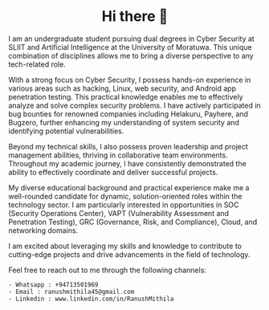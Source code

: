 <h1 align="center">
 Hi there 👋
 </h1>

I am an undergraduate student pursuing dual degrees in Cyber Security at SLIIT and Artificial Intelligence at the University of Moratuwa. This unique combination of disciplines allows me to bring a diverse perspective to any tech-related role.

With a strong focus on Cyber Security, I possess hands-on experience in various areas such as hacking, Linux, web security, and Android app penetration testing. This practical knowledge enables me to effectively analyze and solve complex security problems. I have actively participated in bug bounties for renowned companies including Helakuru, Payhere, and Bugzero, further enhancing my understanding of system security and identifying potential vulnerabilities.

Beyond my technical skills, I also possess proven leadership and project management abilities, thriving in collaborative team environments. Throughout my academic journey, I have consistently demonstrated the ability to effectively coordinate and deliver successful projects.

My diverse educational background and practical experience make me a well-rounded candidate for dynamic, solution-oriented roles within the technology sector. I am particularly interested in opportunities in SOC (Security Operations Center), VAPT (Vulnerability Assessment and Penetration Testing), GRC (Governance, Risk, and Compliance), Cloud, and networking domains.

I am excited about leveraging my skills and knowledge to contribute to cutting-edge projects and drive advancements in the field of technology.

Feel free to reach out to me through the following channels:

    - Whatsapp : +94713501969
    - Email : ranushmithila45@gmail.com
    - Linkedin : www.linkedin.com/in/RanushMithila
<!--
**RanushMithila/RanushMithila** is a ✨ _special_ ✨ repository because its `README.md` (this file) appears on your GitHub profile.

Here are some ideas to get you started:

- 🔭 I’m currently working on ...

- 👯 I’m looking to collaborate on ...
- 🤔 I’m looking for help with ...
- 💬 Ask me about ...
- 📫 How to reach me: ...
- 😄 Pronouns: ...
- ⚡ Fun fact: ...
-->
